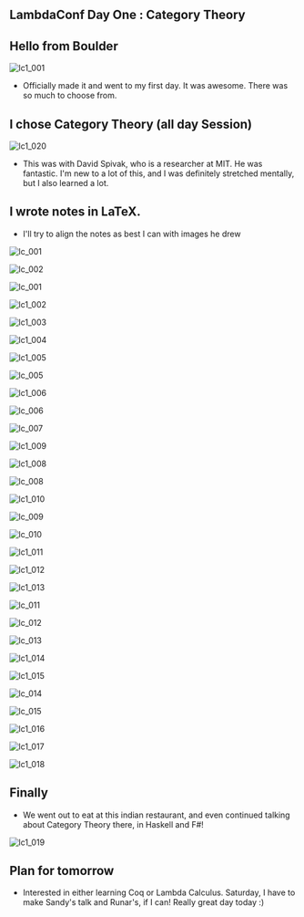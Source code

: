 ## LambdaConf Day One : Category Theory

## Hello from Boulder
![lc1_001](/images/lc1_001.png)

- Officially made it and went to my first day. It was awesome.
  There was so much to choose from.

## I chose Category Theory (all day Session)

![lc1_020](/images/lc1_020.png)

- This was with David Spivak, who is a researcher at MIT.
  He was fantastic. I'm new to a lot of this, and I was
  definitely stretched mentally, but I also learned a lot.
  
## I wrote notes in LaTeX.

- I'll try to align the notes as best I can with images he drew

![lc_001](/images/lc_001.png)

![lc_002](/images/lc_002.png)

![lc_001](/images/lc_003.png)

![lc1_002](/images/lc1_002.png)

![lc1_003](/images/lc1_003.png)

![lc1_004](/images/lc1_004.png)

![lc1_005](/images/lc1_005.png)

![lc_005](/images/lc_005.png)

![lc1_006](/images/lc1_006.png)

![lc_006](/images/lc_006.png)

![lc_007](/images/lc_007.png)

![lc1_009](/images/lc1_009.png)

![lc1_008](/images/lc1_008.png)

![lc_008](/images/lc_008.png)

![lc1_010](/images/lc1_010.png)

![lc_009](/images/lc_009.png)

![lc_010](/images/lc_010.png)

![lc1_011](/images/lc1_011.png)

![lc1_012](/images/lc1_012.png)

![lc1_013](/images/lc1_013.png)

![lc_011](/images/lc_011.png)

![lc_012](/images/lc_012.png)

![lc_013](/images/lc_013.png)

![lc1_014](/images/lc1_014.png)

![lc1_015](/images/lc1_015.png)

![lc_014](/images/lc_014.png)

![lc_015](/images/lc_015.png)

![lc1_016](/images/lc1_016.png)

![lc1_017](/images/lc1_017.png)

![lc1_018](/images/lc1_018.png)

## Finally

- We went out to eat at this indian restaurant, and even continued
  talking about Category Theory there, in Haskell and F#!

![lc1_019](/images/lc1_019.png) 

## Plan for tomorrow

- Interested in either learning Coq or Lambda Calculus. 
  Saturday, I have to make Sandy's talk and Runar's, if I can!
  Really great day today :)
